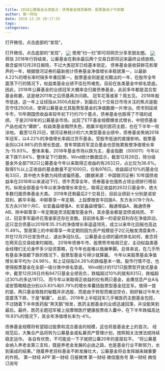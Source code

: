 ```yaml
---
title: 2018公募基金业绩盘点：债券基金强势霸榜，股票基金少亏即赢
author: 第一财经
date: 2018-12-26 20:17:55
tags: 
categories: 
---
```

打开微信，点击底部的“发现”，
<!-- more -->
打开微信，点击底部的“发现”，
<img align="center" border="0" src="https://imgcdn.yicai.com/uppics/images/2018/12/e32c8122f124ee4705774252365631c4.jpg" />
使用“扫一扫”即可将网页分享至朋友圈。
<img align="center" border="0" src="https://imgcdn.yicai.com/uppics/images/2018/12/152d6d2702cb942e7500584445a01933.jpg" />
蒋琰
2018年行将结束，公募基金在剩余最后两个交易日即将迎来最终业绩放榜。悬念留待12月28日揭晓，不过大类冠军已经基本锁定。
债券基金是收获鲜花和掌声的一年，根据银河证券的最新统计债券基金净值增长率稳居第一，以最新4.22%的增长率时隔多年重回第一。股票基金则是星光黯淡的一年，在股市全年震荡下行的情况下，权益类基金业绩不佳在所难免，目前在各类基金中排名垫底。
因此，2018年公募基金的业绩冠军大概率会归属债券基金，此前多年都是混合型基金称霸，这是继2011年之后债基再次问鼎。
冠军花落谁家？周五见。
2018年股市低迷，这一年上证综指从3500点起步，到最后几个交易日市场关注的焦点是能否守住2500点，使得公募基金尤其股票型基金的净值数据一片惨淡。债市则延续牛市，10年期国债收益率较年初下行约70个基点，债券基金也取得了不错的成绩。
于是2018年的公募基金市场，出现了ETF基金规模爆发式增长，中短债基金产品也成为“爆款”。权益类基金黯然失色，跑赢半程的医药主题，也在下半年一败涂地。
截至12月25日，银河证券统计的六大类型基金业绩中，债券基金笑纳2018年冠军，以4.22%的净值增长率超过货币基金。受股市低迷的直接影响，股票基金则以24.98%的负增长垫底，昔年常胜将军混合基金也受拖累致使净值增长率为-15.93%。
整体来看，2018年基金市场以跌为主，基金指数（000011）今年以来下跌11.64%，整体呈下行趋势。Wind统计数据显示，截至12月26日，除分级基金外全部7182只公募基金今年以来取得正收益的有2632只，占比仅为36.6%。取得5%以上正收益的基金数量不足1000只，仅有976只。收益超过10%的基金仅有33只，其中绝大多数为纯债或偏债基。
(数据来源：中国银河证券)
10年国债收益率在2018年以来波动下行，债牛贯穿全年，债券基金也强势占领业绩排行榜前列。纵观全部基金今年以来净值增长率变化，取得正收益的2632只基金中，绝大多数归属债券基金大类。
2018年还剩最后2个交易日，目前业绩前十分别是诺安双利、鹏华丰融、中邮尊享一年定期、上投摩根安丰回报A、东方永兴18个月A、东方永兴18个月C、长安鑫益增强A、长安鑫益增强C、融通增益A、融通债券AB，除中邮尊享一年定期是灵活配置型基金外，其余基金都是混债或纯债。
不过，冠亚季军最终花落谁家还存在变数。目前排名第一的诺安双利存在净值异动，这只混合债基以2018年35.3%的净值增长率遥遥领先，成立以来年化回报也高达11.49%。暂居第三的中邮尊享一年定期则因为资产规模低于2亿元触发清盘条件，并在12月25日宣告终止，退出争冠队伍。
公募基金业绩的最终排名如何，悬念将在两天后交易结束时揭晓。
2018年债券牛市、股票熊市格局已定，主动权益类基金经理们无论身怀多少投资策略，在今年也是难以施展拳脚。总体来说，在几乎所有基金净值都下跌的情况下，股票型基金亏得少就算赢。
今年以来股票基金净值增长率平均为-24.98%，和上证综指24.26%的跌幅基本一致。股市行情不佳，也使得股票基金在全部一级分类中排名垫底。
Wind统计的1121只股票型开放式基金中，截至12月26日共有847只基金业绩告负，跌幅超过10%的就有831只，跌幅超过30%的多达197只。
而今年以来取得正收益的仅有两只基金，金鹰信息产业A与诺安策略精选分别以5.83%和0.79%的增长率囊括股票型基金冠亚军。值得一提的是，两只基金取胜的秘籍并非选股，而是由于转型而被迫空仓，刚好躲过今年大盘震荡下跌，于是“躺赢”。
此前，2018年上半程冠军几乎被医药主题基金包揽，不过随着下半年医药股“黑天鹅”频发，医药主题基金的业绩迅速回落，并没能笑到最后。最终，医药主题冠军被上投摩根医疗健康股票收入囊中，在下半年跌幅高达19.83%的情况下，其全年净值增长率为-4%。
 
 
债券基金规模将有望超过股票和混合基金的规模，这也将是基金史上的首次。
经规范后，大集合产品将转为公募基金或私募资产管理计划，按照相关法律法规持续稳定运作。
各自有优势，不可能说一下子就把公募20年的差距拉平。
“将公募基金纳入养老金第三支柱，既是养老金发展的必由之路，也是基金行业不断努力，水到渠成的结果。”
随着养老目标基金不断发展壮大，公募基金将会发挥越来越重要的作用。
第一财经
APP
第一财经
日报微博
第一财经
微信服务号
第一财经
微信订阅号
